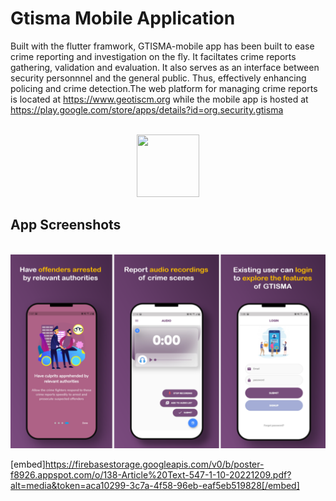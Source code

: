 # **Gtisma Mobile Application**

Built with the flutter framwork, GTISMA-mobile app has been built to ease crime reporting and investigation on the fly. 
It faciltates crime reports gathering, validation and evaluation. 
It also serves as an interface between security personnnel and the general public. 
Thus, effectively enhancing policing and crime detection.The web platform for managing crime reports is located at https://www.geotiscm.org while the mobile app is hosted at https://play.google.com/store/apps/details?id=org.security.gtisma


<!-- https://play-lh.googleusercontent.com/OCddJ0_PFZPn5AYtDEyEBLE1NPoMhPmZnLskH38XHkLExFNvj03Shyn4mOiWkk9dcu0=w2560-h1440-rw -->
<!-- https://play-lh.googleusercontent.com/7fTh0ssaMkkALWzSc8O_8SP4yzG0YcLzd9UdOiB4VILnRLV35GKhHNKEMNk3146T7_u-=w2560-h1440-rw -->
<!-- https://play-lh.googleusercontent.com/tDBVz-DUD9DksHX53KbP8cfecoMKk3LIEdxVvoNnuEx74CIM3lF5IJUMemxP4Zv0B7s=w2560-h1440-rw -->
<!-- https://play-lh.googleusercontent.com/R-HewkPULlGUo5Qb38UDix0dhnQyu1B4sLLsRP7Df-RF_DHF6u8oLhT7trUSbrwX1g=w2560-h1440-rw -->
<!-- https://play-lh.googleusercontent.com/jltTyOIu8BVLDtDfdk_iW7elQAoYhtlujyiL484LiIKDa0ITeZlhucYvgih9y6zk2A=w2560-h1440-rw -->
<!-- https://play-lh.googleusercontent.com/jNNRj4_Fwzef40p9jdgmcQpB4CMcUQXhq-fS9MltUBByAnJr5v-3x1-CrHFkQseqdZA=w2560-h1440-rw -->
<!-- https://play-lh.googleusercontent.com/U3ZYDcSXORnBerUlwiWb0vWQk3W06YBmL6JAajC5bHkzQTtADiDbRZ_0m7GKpJpauGzQ=w2560-h1440-rw -->
<!-- https://play-lh.googleusercontent.com/Pycasfz3s45sDj1vJkC7vOJYKL514XP0r5W0cvxU2PrcxMggVXxUMKtWfo9hAs4SmjkQ=w2560-h1440-rw -->
<!-- https://play-lh.googleusercontent.com/ybvlAB5dRpK_fMaDXTAsXgnT_dy0KFDUdJtRIeuevrLr02glWsltD1d4IYVoP5kovA=w2560-h1440-rw --> 
<!-- https://play-lh.googleusercontent.com/HLOUqQrc8cOOgpXedTq8W__BRidNS9XuRT7AF9uTrsakV6wsS03Fyav50iEzNxDYxd51=w2560-h1440-rw -->

<!-- PROJECT LOGO --> 
<br />
<div align="center">
  <a href="https://play.google.com/store/apps/details?id=org.security.gtisma">
    <img src="https://play-lh.googleusercontent.com/6rFivKo_iap3t5ZYOlT8fSQ23Os3JG6AxSOwNme1AJNYbe3ng5Jp3McG8KstpZ8p2aA=w240-h480-rw" height="100" width="100">
  </a>
</div>

<!-- Screenshots -->
## **App Screenshots**

<br/>
<a href="https://play.google.com/store/apps/details?id=org.security.gtisma">
  <img src="assets/appscreenshots.png"/>
</a>

[embed]https://firebasestorage.googleapis.com/v0/b/poster-f8926.appspot.com/o/138-Article%20Text-547-1-10-20221209.pdf?alt=media&token=aca10299-3c7a-4f58-96eb-eaf5eb519828[/embed]


